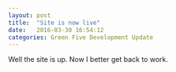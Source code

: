 ```yaml
---
layout: post
title:  "Site is now live"
date:   2016-03-30 16:54:12
categories: Green Five Development Update
---
```


Well the site is up. Now I better get back to work. 
